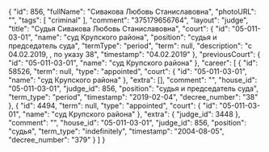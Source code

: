 {
    "id": 856,
    "fullName": "Сивакова Любовь Станиславовна",
    "photoURL": "",
    "tags": [
        "criminal"
    ],
    "comment": "375179656764",
    "layout": "judge",
    "title": "Судья Сивакова Любовь Станиславовна",
    "court": {
        "id": "05-011-03-01",
        "name": "суд Крупского района",
        "position": "судья и председатель суда",
        "termType": "period",
        "term": null,
        "description": "c 04.02.2019, , по указу 38",
        "timestamp": "04.02.2019"
    },
    "previousCourt": {
        "id": "05-011-03-01",
        "name": "суд Крупского района"
    },
    "career": [
        {
            "id": 58526,
            "term": null,
            "type": "appointed",
            "court": {
                "id": "05-011-03-01",
                "name": "суд Крупского района"
            },
            "extra": [],
            "comment": "",
            "house_id": "05-011-03-01",
            "judge_id": 856,
            "position": "судья и председатель суда",
            "term_type": "period",
            "timestamp": "2019-02-04",
            "decree_number": "38"
        },
        {
            "id": 4494,
            "term": null,
            "type": "appointed",
            "court": {
                "id": "05-011-03-01",
                "name": "суд Крупского района"
            },
            "extra": {
                "judge_id": 3448
            },
            "comment": "",
            "house_id": "05-011-03-01",
            "judge_id": 856,
            "position": "судья",
            "term_type": "indefinitely",
            "timestamp": "2004-08-05",
            "decree_number": "379"
        }
    ]
}